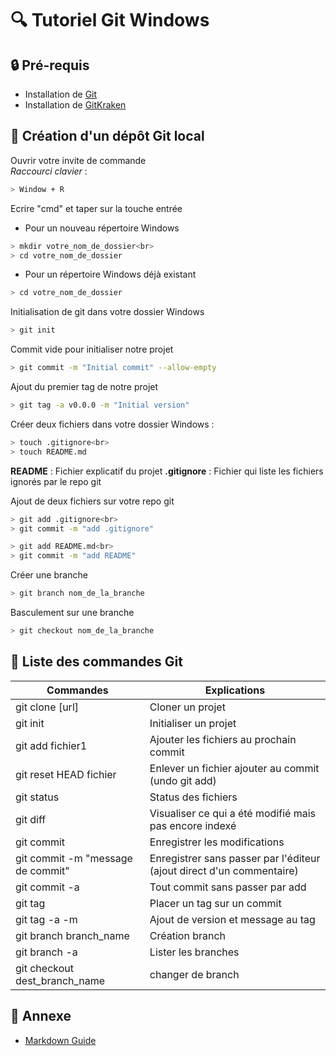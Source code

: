 # :mag: Tutoriel Git Windows

## :lock: Pré-requis
- Installation de [Git](https://git-scm.com/downloads)
- Installation de [GitKraken](https://www.gitkraken.com/download)

## :file_folder: Création d'un dépôt Git local
Ouvrir votre invite de commande<br>
*Raccourci clavier* :
```bash
> Window + R
```

Ecrire "cmd" et taper sur la touche entrée<br>

- Pour un nouveau répertoire Windows
```bash
> mkdir votre_nom_de_dossier<br>
> cd votre_nom_de_dossier
```

- Pour un répertoire Windows déjà existant
```bash
> cd votre_nom_de_dossier
```

Initialisation de git dans votre dossier Windows
```bash
> git init
```

Commit vide pour initialiser notre projet
```bash
> git commit -m "Initial commit" --allow-empty
```

Ajout du premier tag de notre projet
```bash
> git tag -a v0.0.0 -m "Initial version"
```

Créer deux fichiers dans votre dossier Windows :
```bash
> touch .gitignore<br>
> touch README.md
```

**README** : Fichier explicatif du projet
**.gitignore** : Fichier qui liste les fichiers ignorés par le repo git

Ajout de deux fichiers sur votre repo git
```bash
> git add .gitignore<br>
> git commit -m "add .gitignore"

> git add README.md<br>
> git commit -m "add README"
```

Créer une branche
```bash
> git branch nom_de_la_branche
```

Basculement sur une branche 
```bash
> git checkout nom_de_la_branche
```

## :page_facing_up: Liste des commandes Git

Commandes | Explications
----------|-------------
git clone [url] | Cloner un projet
git init | Initialiser un projet
git add fichier1 | Ajouter les fichiers au prochain commit
git reset HEAD fichier | Enlever un fichier ajouter au commit (undo git add)
git status  | Status des fichiers
git diff | Visualiser ce qui a été modifié mais pas encore indexé
git commit | Enregistrer les modifications
git commit -m "message de commit" | Enregistrer sans passer par l'éditeur (ajout direct d'un commentaire)
git commit -a | Tout commit sans passer par add
git tag | Placer un tag sur un commit
git tag -a -m | Ajout de version et message au tag
git branch branch_name | Création branch
git branch -a | Lister les branches
git checkout dest_branch_name | changer de branch

## :book: Annexe
- [Markdown Guide](https://www.markdownguide.org/cheat-sheet/)